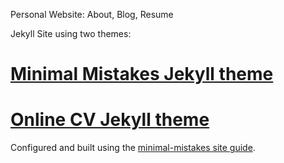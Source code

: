 Personal Website: About, Blog, Resume

Jekyll Site using two themes:
# [Minimal Mistakes Jekyll theme](https://jekyllthemes.io/theme/minimal-mistakes)
# [Online CV Jekyll theme](https://jekyllthemes.io/theme/online-cv)

Configured and built using the [minimal-mistakes site guide](https://mmistakes.github.io/minimal-mistakes/docs/structure/).
